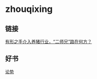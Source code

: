 # zhouqixing
## 链接

[有形之手介入养猪行业，“二师兄”路在何方？](https://mp.weixin.qq.com/s?__biz=MzA5MTAxMjEyMQ==&mid=2653496849&idx=2&sn=949826d8a0c7fc6a702f7db3bf35e251&chksm=8bdf6b67bca8e27146b19b30ffdd7955728b06e34ae0df2d54ef3f9e354e78c218acea10a1a2&scene=0#rd)
## 好书
[论势](https://book.douban.com/subject/3692842/)
